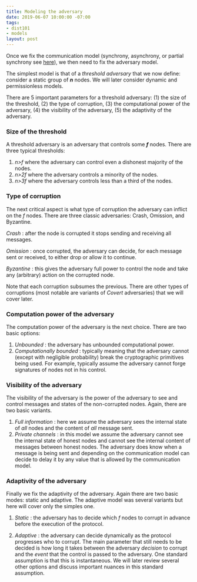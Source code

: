 ```yaml
---
title: Modeling the adversary
date: 2019-06-07 10:00:00 -07:00
tags:
- dist101
- models
layout: post
---
```


Once we fix the communication model (synchrony, asynchrony, or partial synchrony see [here](https://ittaiab.github.io/2019-05-31-2019-5-31-models/)), we then need to fix the adversary model.

The simplest model is that of a _threshold adversary_ that we now define: consider a static group of **_n_** nodes. We will later consider dynamic and permissionless models.

There are 5 important parameters for a threshold adversary: (1) the size of the threshold, (2) the type of corruption, (3) the computational power of the adversary, (4) the visibility of the adversary, (5) the adaptivity of the adversary.


### Size of the threshold
A threshold adversary is an adversary that controls some **_f_** nodes. There are three typical thresholds:
1. _n>f_ where the adversary can control even a dishonest majority of the nodes.
2. _n>2f_ where the adversary controls a minority of the nodes.
3. _n>3f_ where the adversary controls less than a third of the nodes.

### Type of corruption
The next critical aspect is what type of corruption the adversary can inflict on the _f_ nodes. There are three classic adversaries: Crash, Omission, and Byzantine.

_Crash_ : after the node is corrupted it stops sending and receiving all messages.

_Omission_ : once corrupted, the adversary can decide, for each message sent or received, to either drop or allow it to continue.

_Byzantine_ : this gives the adversary full power to control the node and take any (arbitrary) action on the corrupted node.

Note that each corruption subsumes the previous.
There are other types of corruptions (most notable are variants of _Covert_ adversaries) that we will cover later.


### Computation power of the adversary
The computation power of the adversary is the next choice. There are two basic options:
1. _Unbounded_ : the adversary has  unbounded computational power.
2. _Computationally bounded_ : typically meaning that the adversary cannot (except with negligible probability) break the cryptographic primitives being used. For example, typically assume the adversary cannot forge signatures of nodes not in his control. 

### Visibility of the adversary 
The visibility of the adversary is the power of the adversary to see and control messages and states of the non-corrupted nodes. Again, there are two basic variants.

1. _Full information_ : here we assume the adversary sees the internal state of _all_ nodes and the content of _all_ message sent.
3. _Private channels_ : in this model we assume the adversary cannot see the internal state of honest nodes and cannot see the internal content of messages between honest nodes. The adversary does know when a message is being sent and depending on the communication model can decide to delay it by any value that is allowed by the communication model.

### Adaptivity of the adversary 
Finally we fix the adaptivity of the adversary. Again there are two basic modes: static and adaptive. The adaptive model was several variants but here will cover only the simples one.

1. _Static_ : the adversary has to decide which _f_ nodes to corrupt in advance before the execution of the protocol.

2. _Adaptive_ : the adversary can decide dynamically as the protocol progresses who to corrupt. The main parameter that still needs to be decided is how long it takes between the adversary _decision_ to corrupt and the _event_ that the control is passed to the adversary. One standard assumption is that this is instantaneous. We will later review several other options and discuss important nuances in this standard assumption.
